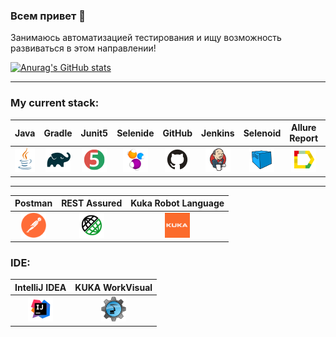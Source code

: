 ### Всем привет 👋
Занимаюсь автоматизацией тестирования и ищу возможность развиваться в этом направлении!

[![Anurag's GitHub stats](https://github-readme-stats.vercel.app/api?username=valendr1)](https://github.com/anuraghazra/github-readme-stats)

___
<h3 align="left">My current stack:</h3>

| Java | Gradle | Junit5 | Selenide | GitHub | Jenkins | Selenoid | Allure Report | Allure TestOps | Jira |
|:----:|:----:|:------:|:------:|:------:|:----:|:----:|:------:|:------:|:------:|
| <img src="https://github.com/valendr1/valendr1/blob/master/logo/Java.png" width="40" height="40"> | <img src="https://github.com/valendr1/valendr1/blob/master/logo/Gradle.png" width="40" height="40"> | <img src="https://github.com/valendr1/valendr1/blob/master/logo/JUnit5.png" width="40" height="40"> | <img src="https://github.com/valendr1/valendr1/blob/master/logo/Selenide.png" width="40" height="40"> | <img src="https://github.com/valendr1/valendr1/blob/master/logo/Github.png" width="40" height="40"> | <img src="https://github.com/valendr1/valendr1/blob/master/logo/Jenkins.png" width="40" height="40"> | <img src="https://github.com/valendr1/valendr1/blob/master/logo/Selenoid.png" width="40" height="40"> | <img src="https://github.com/valendr1/valendr1/blob/master/logo/Allure_Report.png" width="40" height="40"> | <img src="https://github.com/valendr1/valendr1/blob/master/logo/AllureTestOps.png" width="40" height="40"> | <img src="https://github.com/valendr1/valendr1/blob/master/logo/Jira.png" width="40" height="40"> |
___
| Postman | REST Assured | Kuka Robot Language |
|:----:|:----:|:-----:|
| <img src="https://github.com/valendr1/valendr1/blob/master/logo/postman-logo.png" width="40" height="40"> | <img src="https://github.com/valendr1/valendr1/blob/master/logo/Rest-Assured.png" width="40" height="40"> | <img src="https://github.com/valendr1/valendr1/blob/master/logo/kuka-logo.png" width="40" height="40"> | 
<h3 align="left">IDE:</h3>

| IntelliJ IDEA | KUKA WorkVisual |
|:------:|:------:|
| <img src="https://github.com/valendr1/valendr1/blob/master/logo/Intelij_IDEA.png" width="40" height="40">| <img src="https://github.com/valendr1/valendr1/blob/master/logo/work-visual-logo.png" width="40" height="40">|

